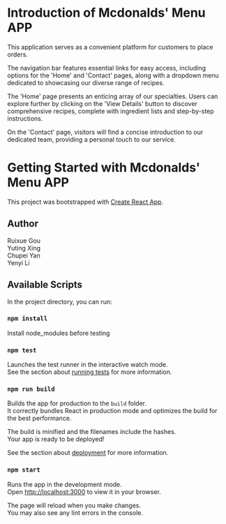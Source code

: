 # Introduction of Mcdonalds' Menu APP
This application serves as a convenient platform for customers to place orders.

The navigation bar features essential links for easy access, including options for the 'Home' and 'Contact' pages, along with a dropdown menu dedicated to showcasing our diverse range of recipes.

The 'Home' page presents an enticing array of our specialties. Users can explore further by clicking on the 'View Details' button to discover comprehensive recipes, complete with ingredient lists and step-by-step instructions.

On the 'Contact' page, visitors will find a concise introduction to our dedicated team, providing a personal touch to our service.

# Getting Started with Mcdonalds' Menu APP
This project was bootstrapped with [Create React App](https://github.com/facebook/create-react-app).

## Author    
Ruixue Gou  
Yuting Xing  
Chupei Yan        
Yenyi Li   

## Available Scripts

In the project directory, you can run:

### `npm install`
Install node_modules before testing


### `npm test`

Launches the test runner in the interactive watch mode.\
See the section about [running tests](https://facebook.github.io/create-react-app/docs/running-tests) for more information.

### `npm run build`

Builds the app for production to the `build` folder.\
It correctly bundles React in production mode and optimizes the build for the best performance.

The build is minified and the filenames include the hashes.\
Your app is ready to be deployed!

See the section about [deployment](https://facebook.github.io/create-react-app/docs/deployment) for more information.

### `npm start`

Runs the app in the development mode.\
Open [http://localhost:3000](http://localhost:3000) to view it in your browser.

The page will reload when you make changes.\
You may also see any lint errors in the console.
